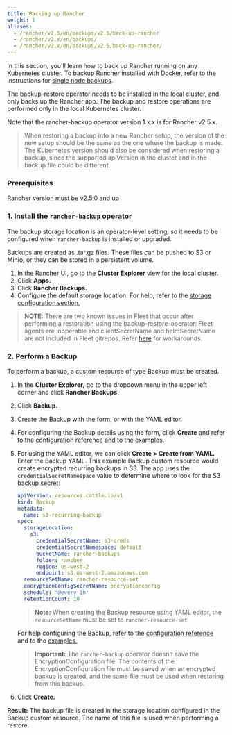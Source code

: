 ```yaml
---
title: Backing up Rancher
weight: 1
aliases:
  - /rancher/v2.5/en/backups/v2.5/back-up-rancher
  - /rancher/v2.x/en/backups/
  - /rancher/v2.x/en/backups/v2.5/back-up-rancher/
---
```


In this section, you'll learn how to back up Rancher running on any Kubernetes cluster. To backup Rancher installed with Docker, refer to the instructions for [single node backups]({{<baseurl>}}/rancher/v2.5/en/backups/v2.5/docker-installs/docker-backups).

The backup-restore operator needs to be installed in the local cluster, and only backs up the Rancher app. The backup and restore operations are performed only in the local Kubernetes cluster.

Note that the rancher-backup operator version 1.x.x is for Rancher v2.5.x.

> When restoring a backup into a new Rancher setup, the version of the new setup should be the same as the one where the backup is made. The Kubernetes version should also be considered when restoring a backup, since the supported apiVersion in the cluster and in the backup file could be different.

### Prerequisites

Rancher version must be v2.5.0 and up

### 1. Install the `rancher-backup` operator

The backup storage location is an operator-level setting, so it needs to be configured when `rancher-backup` is installed or upgraded.

Backups are created as .tar.gz files. These files can be pushed to S3 or Minio, or they can be stored in a persistent volume.

1. In the Rancher UI, go to the **Cluster Explorer** view for the local cluster.
1. Click **Apps.**
1. Click **Rancher Backups.**
1. Configure the default storage location. For help, refer to the [storage configuration section.](../configuration/storage-config)

>**NOTE:** There are two known issues in Fleet that occur after performing a restoration using the backup-restore-operator: Fleet agents are inoperable and clientSecretName and helmSecretName are not included in Fleet gitrepos. Refer [here]({{<baseurl>}}/rancher/v2.5/en/deploy-across-clusters/fleet/#troubleshooting) for workarounds.

### 2. Perform a Backup

To perform a backup, a custom resource of type Backup must be created.

1. In the **Cluster Explorer,** go to the dropdown menu in the upper left corner and click **Rancher Backups.**
1. Click **Backup.**
1. Create the Backup with the form, or with the YAML editor.
1. For configuring the Backup details using the form, click **Create** and refer to the [configuration reference](../configuration/backup-config) and to the [examples.](../examples/#backup)
1. For using the YAML editor, we can click **Create > Create from YAML.** Enter the Backup YAML. This example Backup custom resource would create encrypted recurring backups in S3. The app uses the `credentialSecretNamespace` value to determine where to look for the S3 backup secret:

    ```yaml
    apiVersion: resources.cattle.io/v1
    kind: Backup
    metadata:
      name: s3-recurring-backup
    spec:
      storageLocation:
        s3:
          credentialSecretName: s3-creds
          credentialSecretNamespace: default
          bucketName: rancher-backups
          folder: rancher
          region: us-west-2
          endpoint: s3.us-west-2.amazonaws.com
      resourceSetName: rancher-resource-set
      encryptionConfigSecretName: encryptionconfig
      schedule: "@every 1h"
      retentionCount: 10
      ```

    > **Note:** When creating the Backup resource using YAML editor, the `resourceSetName` must be set to `rancher-resource-set`

    For help configuring the Backup, refer to the [configuration reference](../configuration/backup-config) and to the [examples.](../examples/#backup)    

    > **Important:** The `rancher-backup` operator doesn't save the EncryptionConfiguration file. The contents of the EncryptionConfiguration file must be saved when an encrypted backup is created, and the same file must be used when restoring from this backup.
1. Click **Create.**

**Result:** The backup file is created in the storage location configured in the Backup custom resource. The name of this file is used when performing a restore.

